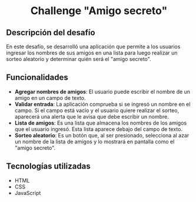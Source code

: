 <h1 align="center">Challenge "Amigo secreto"</h1>

<h2>Descripción del desafío</h2>

En este desafío, se desarrolló una aplicación que permite a los usuarios ingresar los nombres de sus amigos en una lista para luego realizar un sorteo aleatorio y determinar quién será el "amigo secreto".

<h2>Funcionalidades</h2>

- <b>Agregar nombres de amigos</b>: El usuario puede escribir el nombre de un amigo en un campo de texto. 
- <b>Validar entrada</b>: La aplicación comprueba si se ingresó un nombre en el campo. Si el campo está vacío y el usuario quiere realizar el sorteo, aparecerá una alerta que le avisa que debe escribir un nombre.
- <b>Lista de amigos</b>: Es una lista que almacena los nombres de los amigos que el usuario ingresó. Esta lista aparece debajo del campo de texto.
- <b>Sorteo aleatorio</b>: Es un botón que, al ser presionado, selecciona al azar un nombre de la lista de amigos y lo mostrará en pantalla como el "amigo secreto". 

<h2>Tecnologías utilizadas</h2>

- HTML
- CSS
- JavaScript
